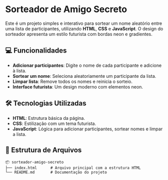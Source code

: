 # Sorteador de Amigo Secreto

Este é um projeto simples e interativo para sortear um nome aleatório entre uma lista de participantes, utilizando **HTML**, **CSS** e **JavaScript**. O design do sorteador apresenta um estilo futurista com bordas neon e gradientes.

## 💻 Funcionalidades

- **Adicionar participantes**: Digite o nome de cada participante e adicione à lista.
- **Sortear um nome**: Seleciona aleatoriamente um participante da lista.
- **Limpar lista**: Remove todos os nomes e reinicia o sorteio.
- **Interface futurista**: Um design moderno com elementos neon.

## 🛠️ Tecnologias Utilizadas

- **HTML**: Estrutura básica da página.
- **CSS**: Estilização com um tema futurista.
- **JavaScript**: Lógica para adicionar participantes, sortear nomes e limpar a lista.

## 📂 Estrutura de Arquivos

```plaintext
📦 sorteador-amigo-secreto
├── index.html      # Arquivo principal com a estrutura HTML
└── README.md       # Documentação do projeto
